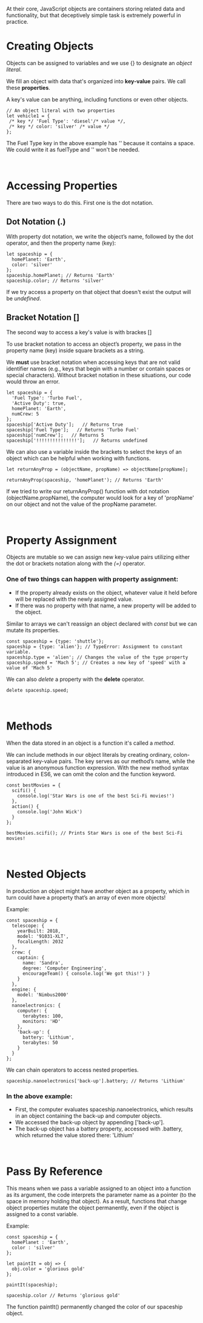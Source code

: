 At their core, JavaScript objects are containers storing related data and functionality, but that deceptively simple task is extremely powerful in practice. 
<br>

# Creating Objects

Objects can be assigned to variables and we use {} to designate an *object literal*.

We fill an object with data that's organized into **key-value** pairs. We call these **properties**.

A key's value can be anything, including functions or even other objects.

```JS
// An object literal with two properties
let vehicle1 = {
 /* key */ 'Fuel Type': 'diesel'/* value */,
 /* key */ color: 'silver' /* value */
};
```

The Fuel Type key in the above example has '' because it contains a space. We could write it as fuelType and '' won't be needed.

<br>

# Accessing Properties

There are two ways to do this. First one is the dot notation.

## Dot Notation (.)

With property dot notation, we write the object’s name, followed by the dot operator, and then the property name (key):
```JS
let spaceship = {
  homePlanet: 'Earth',
  color: 'silver'
};
spaceship.homePlanet; // Returns 'Earth'
spaceship.color; // Returns 'silver'
```

If we try access a property on that object that doesn't exist the output will be *undefined*.


## Bracket Notation []

The second way to access a key's value is with brackes []

To use bracket notation to access an object’s property, we pass in the property name (key) inside square brackets as a string.

We **must** use bracket notation when accessing keys that are not valid identifier names (e.g., keys that begin with a number or contain spaces or special characters). Without bracket notation in these situations, our code would throw an error.

```JS
let spaceship = {
  'Fuel Type': 'Turbo Fuel',
  'Active Duty': true,
  homePlanet: 'Earth',
  numCrew: 5
};
spaceship['Active Duty'];   // Returns true
spaceship['Fuel Type'];   // Returns 'Turbo Fuel'
spaceship['numCrew'];   // Returns 5
spaceship['!!!!!!!!!!!!!!!'];   // Returns undefined
```

We can also use a variable inside the brackets to select the keys of an object which can be helpful when working with functions.

```JS
let returnAnyProp = (objectName, propName) => objectName[propName];
 
returnAnyProp(spaceship, 'homePlanet'); // Returns 'Earth'
```

If we tried to write our returnAnyProp() function with dot notation (objectName.propName), the computer would look for a key of 'propName' on our object and not the value of the propName parameter.

<br>

# Property Assignment

Objects are mutable so we can assign new key-value pairs utilizing either the dot or brackets notation along with the *(=)* operator.



### One of two things can happen with property assignment:

* If the property already exists on the object, whatever value it held before will be replaced with the newly assigned value.
* If there was no property with that name, a new property will be added to the object.

Similar to arrays we can't reassign an object declared with *const* but we can mutate its properties.

```JS
const spaceship = {type: 'shuttle'};
spaceship = {type: 'alien'}; // TypeError: Assignment to constant variable.
spaceship.type = 'alien'; // Changes the value of the type property
spaceship.speed = 'Mach 5'; // Creates a new key of 'speed' with a value of 'Mach 5'
```

We can also *delete* a property with the **delete** operator.

```JS
delete spaceship.speed;
```
<br>

# Methods 

When the data stored in an object is a function it's called a *method*.

We can include methods in our object literals by creating ordinary, colon-separated key-value pairs. The key serves as our method’s name, while the value is an anonymous function expression.
With the new method syntax introduced in ES6, we can omit the colon and the function keyword.

```JS
const bestMovies = {
  scifi() { 
    console.log('Star Wars is one of the best Sci-Fi movies!')
  },
  action() {
    console.log('John Wick')
  }
};

bestMovies.scifi(); // Prints Star Wars is one of the best Sci-Fi movies!
```
<br>

# Nested Objects

In production an object might have another object as a property, which in turn could have a property that’s an array of even more objects!

Example:
```JS
const spaceship = {
  telescope: {
    yearBuilt: 2018,
    model: '91031-XLT',
    focalLength: 2032 
  },
  crew: {
    captain: { 
      name: 'Sandra', 
      degree: 'Computer Engineering', 
      encourageTeam() { console.log('We got this!') } 
    }
  },
  engine: {
    model: 'Nimbus2000'
  },
  nanoelectronics: {
    computer: {
      terabytes: 100,
      monitors: 'HD'
    },
    'back-up': {
      battery: 'Lithium',
      terabytes: 50
    }
  }
}; 
```

We can chain operators to access nested properties. 

```JS
spaceship.nanoelectronics['back-up'].battery; // Returns 'Lithium'
```

### In the above example:

* First, the computer evaluates spaceship.nanoelectronics, which results in an object containing the back-up and computer objects.
* We accessed the back-up object by appending ['back-up'].
* The back-up object has a battery property, accessed with .battery, which returned the value stored there: 'Lithium'

<br>

# Pass By Reference

This means when we pass a variable assigned to an object into a function as its argument, the code interprets the parameter name as a pointer (to the space in memory holding that object). As a result, functions that change object properties mutate the object permanently, even if the object is assigned to a const variable.

Example:

```JS
const spaceship = {
  homePlanet : 'Earth',
  color : 'silver'
};
 
let paintIt = obj => {
  obj.color = 'glorious gold'
};
 
paintIt(spaceship);
 
spaceship.color // Returns 'glorious gold'
 ```

 The function paintIt() permanently changed the color of our spaceship object.

 